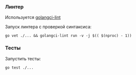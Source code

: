### Линтер

Используется [golangci-lint](https://golangci-lint.run/)

Запуск линтера с проверкой синтаксиса:

```shellscript
go vet ./... && golangci-lint run -v -j $(( $(nproc) - 1))
```

### Тесты

Запустить тесты:

```shellscript
go test ./...
```